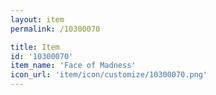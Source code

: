```yaml
---
layout: item
permalink: /10300070

title: Item
id: '10300070'
item_name: 'Face of Madness'
icon_url: 'item/icon/customize/10300070.png'
---
```

